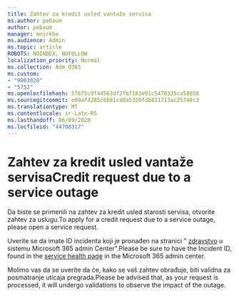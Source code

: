 ```yaml
---
title: Zahtev za kredit usled vantaže servisa
ms.author: pebaum
author: pebaum
manager: mnirkhe
ms.audience: Admin
ms.topic: article
ROBOTS: NOINDEX, NOFOLLOW
localization_priority: Normal
ms.collection: Adm_O365
ms.custom:
- "9003020"
- "5752"
ms.openlocfilehash: 5f675c9f44563df2fb7183e91c5478335ca58058
ms.sourcegitcommit: e09af4285c6b81ca0a5320fdb811713ac25748c3
ms.translationtype: MT
ms.contentlocale: sr-Latn-RS
ms.lasthandoff: 06/09/2020
ms.locfileid: "44708317"
---
```

# <a name="credit-request-due-to-a-service-outage"></a><span data-ttu-id="b46fb-102">Zahtev za kredit usled vantaže servisa</span><span class="sxs-lookup"><span data-stu-id="b46fb-102">Credit request due to a service outage</span></span>

<span data-ttu-id="b46fb-103">Da biste se primenili na zahtev za kredit usled starosti servisa, otvorite zahtev za uslugu.</span><span class="sxs-lookup"><span data-stu-id="b46fb-103">To apply for a credit request due to a service outage, please open a service request.</span></span>

<span data-ttu-id="b46fb-104">Uverite se da imate ID incidenta koji je pronađen na stranici " [zdravstvo](https://docs.microsoft.com/office365/enterprise/view-service-health) u sistemu Microsoft 365 admin Center".</span><span class="sxs-lookup"><span data-stu-id="b46fb-104">Please be sure to have the Incident ID, found in the [service health page](https://docs.microsoft.com/office365/enterprise/view-service-health) in the Microsoft 365 admin center.</span></span>

<span data-ttu-id="b46fb-105">Molimo vas da se uverite da će, kako se vaš zahtev obrađuje, biti validna za posmatranje uticaja pregrada.</span><span class="sxs-lookup"><span data-stu-id="b46fb-105">Please be advised that, as your request is processed, it will undergo validations to observe the impact of the outage.</span></span>
